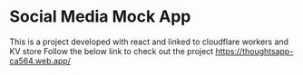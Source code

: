 # Social Media Mock App
This is a project developed with react and linked to cloudflare workers and KV store
Follow the below link to check out the project
https://thoughtsapp-ca564.web.app/
